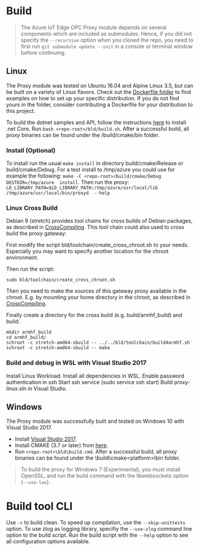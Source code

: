 
# Build

> The Azure IoT Edge OPC Proxy module depends on several components which are included as submodules. Hence, if you did not specify the ```--recursive``` option when you cloned the repo, you need to first run ```git submodule update --init``` in a console or terminal window before continuing.

## Linux

The Proxy module was tested on Ubuntu 16.04 and Alpine Linux 3.5, but can be built on a variety of Linux flavors. Check out the [Dockerfile folder](/docker) to find examples on how to set up your specific distribution.  If you do not find yours in the folder, consider contributing a Dockerfile for your distribution to this project.

To build the dotnet samples and API, follow the instructions [here](https://www.microsoft.com/net/core#linuxubuntu) to install .net Core.
Run ```bash <repo-root>/bld/build.sh```.  After a successful build, all proxy binaries can be found under the /build/cmake/bin folder.

### Install (Optional)

To install run the usual ```make install``` in directory build/cmake/Release or build/cmake/Debug. For a test 
install to /tmp/azure you could use for example the following: ```make -C <repo-root>/build/cmake/Debug  DESTDIR=/tmp/azure 
install```.  Then run the proxy: ```LD_LIBRARY_PATH=$LD_LIBRARY_PATH:/tmp/azure/usr/local/lib /tmp/azure/usr/local/bin/proxyd 
--help```

### Linux Cross Build

Debian 9 (stretch) provides tool chains for cross builds of Debian packages, as described in [CrossCompiling](https://wiki.debian.org/CrossCompiling). This tool chain could also used to cross build the proxy gateway:

First modify the script bld/toolchain/create_cross_chroot.sh to your needs. Especially you may want to specify another location for the chroot environment.

Then run the script:
```
sudo bld/toolchain/create_cross_chroot.sh
```

Then you need to make the sources of this gateway proxy available in the chroot. E.g. by mounting your home directory in the chroot, as described in [CrossCompiling](https://wiki.debian.org/CrossCompiling#Making_your_home_dir_available_in_the_chroot).

Finally create a directory for the cross build (e.g. build/armhf_build) and build:

```
mkdir armhf_build
cd armhf_build/
schroot -c stretch-amd64-sbuild -- ../../bld/toolchain/build4armhf.sh
schroot -c stretch-amd64-sbuild -- make
```

### Build and debug in WSL with Visual Studio 2017

Install Linux Workload.
Install all dependencies in WSL.
Enable password authentication in ssh
Start ssh service (sudo service ssh start)
Build proxy-linux.sln in Visual Studio.

## Windows

The Proxy module was successfully built and tested on Windows 10 with Visual Studio 2017.
- Install [Visual Studio 2017](https://www.visualstudio.com/downloads/).
- Install CMAKE (3.7 or later) from [here](https://cmake.org/).  
- Run ```<repo-root>\bld\build.cmd```.  After a successful build, all proxy binaries can be found under the \build\cmake\<platform>\bin folder.

> To build the proxy for Windows 7 (Experimental), you must install OpenSSL, and run the build command with the libwebsockets option (```--use-lws```).

# Build tool CLI

Use ```-c``` to build clean. To speed up compilation, use the ```--skip-unittests``` option.  To use zlog as logging library, specifiy the  ```--use-zlog``` command line option to the build script.  Run the build script with the ```--help``` option to see all configuration options available.

